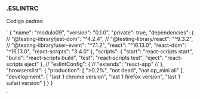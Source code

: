 ### .ESLINTRC

Codigo padrao

`
{
  "name": "modulo09",
  "version": "0.1.0",
  "private": true,
  "dependencies": {
    // "@testing-library/jest-dom": "^4.2.4",
    // "@testing-library/react": "^9.3.2",
    // "@testing-library/user-event": "^7.1.2",
    "react": "^16.13.0",
    "react-dom": "^16.13.0",
    "react-scripts": "3.4.0"
  },
  "scripts": {
    "start": "react-scripts start",
    "build": "react-scripts build",
    "test": "react-scripts test",
    "eject": "react-scripts eject"
  },
  // "eslintConfig": {
  //   "extends": "react-app"
  // },
  "browserslist": {
    "production": [
      ">0.2%",
      "not dead",
      "not op_mini all"
    ],
    "development": [
      "last 1 chrome version",
      "last 1 firefox version",
      "last 1 safari version"
    ]
  }
}

`
